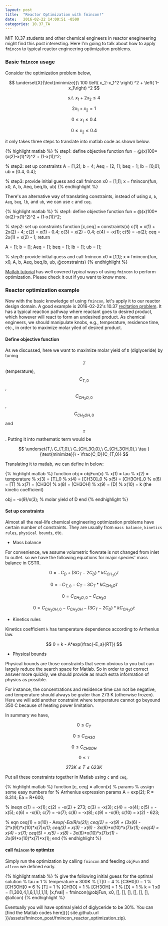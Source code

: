```yaml
---
layout: post
title:  "Reactor Optimization with fmincon!"
date:   2016-02-22 14:00:51 -0500
categories: 10.37_TA
---
```

MIT 10.37 students and other chemical engineers in reactor enegineering might find this post interesting. Here I'm going to talk about how to apply `fmincon` to typical reactor engineering optimization problems.

### Basic `fmincon` usage

Consider the optimization problem below,

$$ \underset{X}{\text{minimize}}\ 100  \left(  x_2-x_1^2 \right) ^2 + \left( 1-x_1\right) ^2 $$

$$ s.t.\ x_1 + 2x_2 \leq 4 $$

$$  2x_1 + x_2 = 1 $$

$$  0 \leq x_1 \leq 0.4 $$

$$  0 \leq x_2 \leq 0.4 $$

it only takes three steps to translate into matlab code as shown below.

{% highlight matlab %}
% step1: define objective function
fun = @(x)100*(x(2)-x(1)^2)^2 + (1-x(1))^2; 

% step2: set up constraints
A = [1,2];
b = 4;
Aeq = [2, 1];
beq = 1;
lb = [0,0];
ub = [0.4, 0.4];

% step3: provide initial guess and call fmincon
x0 = [1,1];
x = fmincon(fun, x0, A, b, Aeq, beq,lb, ub)
{% endhighlight %}

There's an alternative way of translating constraints, instead of using `A`, `b`, `Aeq`, `beq`, `lb`, and `ub`, we can use `c` and `ceq`.

{% highlight matlab %}
% step1: define objective function
fun = @(x)100*(x(2)-x(1)^2)^2 + (1-x(1))^2; 

% step2: set up constraints
function [c,ceq] = constraints(x)
c(1) = x(1) + 2x(2) - 4;
c(2) = x(1) - 0.4;
c(3) = x(2) - 0.4;
c(4) = -x(1);
c(5) = -x(2);
ceq = 2x(1) + x(2) - 1;
return

A = [];
b = [];
Aeq = [];
beq = [];
lb = [];
ub = [];

% step3: provide initial guess and call fmincon
x0 = [1,1];
x = fmincon(fun, x0, A, b, Aeq, beq,lb, ub, @constraints)
{% endhighlight %}

[Matlab tutorial][matlab-fmincon-tutorial] has well covered typical ways of using `fmincon` to perform optimization. Please check it out if you want to know more.

### Reactor optimization example

Now with the basic knowledge of using `fmincon`, let's apply it to our reactor design domain. A good example is 2016-02-22's 10.37 [recitation problem][recitation-problem]. It has a typical reaction pathway where reactant goes to desired product, which however will react to form an undesired product. As chemical engineers, we should manipulate knobs, e.g., temperature, residence time, etc., in order to maximize molar yiled of desired product.

#### Define objective function 


As we discussed, here we want to maximize molar yield of `D` (diglyceride) by tuning $$T$$ (temperature), $$C_{T,0}$$, $$C_{CH_3O,0}$$, $$C_{CH_3OH,0}$$ and $$\tau$$. Putting it into mathematic term would be 

$$ \underset{T,\ C_{T,0},\ C_{CH_3O,0},\ C_{CH_3OH,0},\ \tau }{\text{minimize}}\ -  \frac{C_D}{C_{T,0}} $$

Translating it to matlab, we can define in below:

{% highlight matlab %}
function obj = objFun(x)
% x(1) = tau
% x(2) = temperature
% x(3) = [T]_0
% x(4) = [CH3O]_0
% x(5) = [CH3OH]_0
% x(6) = [T]
% x(7) = [CH3O]
% x(8) = [CH3OH]
% x(9) = [D]
% x(10) = k (the kinetic coefficient)

obj = -x(9)/x(3); % molar yield of D
end
{% endhighlight %}

#### Set up constraints

Almost all the real-life chemical engineering optimization problems have certain number of constraints. They are usually from `mass balance`, `kinetics rules`, `physical bounds`, etc.

- Mass balance

For convenience, we assume volumetric flowrate is not changed from inlet to outlet. so we have the following equations for major species' mass balance in CSTR.

$$  0 = - C_D + (3C_T - 2C_D)*kC_{CH_3O}\tau $$

$$  0 = - C_{T,0} - C_T - 3C_T*kC_{CH_3O}\tau $$

$$  0 = C_{CH_3O,0} - C_{CH_3O} $$

$$  0 = C_{CH_3OH,0} - C_{CH_3OH} - (3C_T - 2C_D)*kC_{CH_3O}\tau $$

- Kinetics rules

Kinetics coefficient `k` has temperature dependence according to Arrhenius law.

$$  0 = k - A*exp(\frac{-E_a}{RT}) $$

- Physical bounds

Physical bounds are those constraints that seem obvious to you but can largely reduce the search space for Matlab. So in order to get correct answer more quickly, we should provide as much extra information of physics as possible.

For instance, the concentrations and residence time can not be negative, and temperature should always be grater than 273 K (otherwise frozen). Here we will add another constraint where temperature cannot go beyound 350 C because of heating power limitation.

In summary we have,

$$  0 \leq C_T $$

$$  0 \leq C_{CH3O} $$

$$  0 \leq C_{CH3OH} $$

$$  0 \leq \tau $$

$$  273 K \leq T \leq 623 K $$

Put all these constraints together in Matlab using `c` and `ceq`,

{% highlight matlab %}
function [c, ceq] = allcon(x)
% params
% assign some easy numbers for
% Arrhenius expression params
A = exp(2);
R = 8.314;
Ea = R*600;

% ineqn
c(1) = -x(1);
c(2) = -x(2) + 273;
c(3) = -x(3);
c(4) = -x(4);
c(5) = -x(5);
c(6) = -x(6);
c(7) = -x(7);
c(8) = -x(8);
c(9) = -x(9);
c(10) = x(2) - 623;

% eqn
ceq(1) = x(10) - A*exp(-Ea/R/x(2));
ceq(2) = -x(9) + (3*x(6) - 2*x(9))*x(10)*x(7)*x(1);
ceq(3) = x(3) - x(6) - 3*x(6)*x(10)*x(7)*x(1);
ceq(4) = x(4) - x(7);
ceq(5) = x(5) - x(8) - 3*x(6)*x(10)*x(7)*x(1) - 2*x(9)*x(10)*x(7)*x(1);
end
{% endhighlight %}

#### call `fmincon` to optimize

Simply run the optimization by calling `fmincon` and feeding `objFun` and `allcon` we defined early.

{% highlight matlab %}
% give the following initial guess for the optimal solution
% tau = 1
% temperature = 300K
% [T]0 = 4
% [C3H0]0 = 1
% [CH3OH]0 = 6
% [T] = 1
% [CH3O] = 1
% [CH3OH] = 1
% [D] = 1
% k = 1
x0 = [1,300,4,1,6,1,1,1,1,1];
[x,fval] = fmincon(@objFun, x0, [], [], [], [], [], [], @allcon)
{% endhighlight %}

Eventually you will have optimal yield of diglyceride to be 30%. You can [find the Matlab codes here]({{ site.github.url }}/assets/fmincon_post/fmincon_reactor_optimization.zip).

[matlab-fmincon-tutorial]: http://www.mathworks.com/help/optim/ug/fmincon.html?refresh=true#busohxx-2

[recitation-problem]: https://stellar.mit.edu/S/course/10/sp16/10.37/courseMaterial/topics/topic3/lectureNotes/Recitation_Slides_Feb_22_2016/Recitation_Slides_Feb_22_2016.pdf
